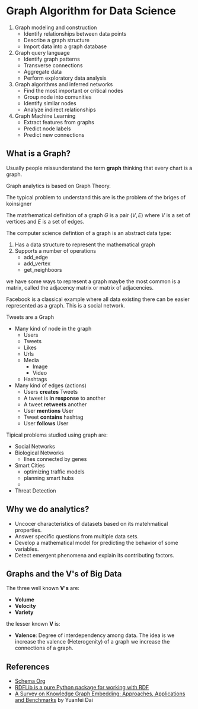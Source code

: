 # Graph Algorithm for Data Science

1. Graph modeling and construction
    - Identify relationships between data points
    - Describe a graph structure
    - Import data into a graph database
2. Graph query language
    - Identify graph patterns
    - Transverse connections
    - Aggregate data
    - Perform exploratory data analysis
3. Graph algorithms and inferred networks
    - Find the most important or critical nodes
    - Group node into comunities
    - Identify similar nodes
    - Analyze indirect relationships
4. Graph Machine Learning
    - Extract features from graphs
    - Predict node labels
    - Predict new connections


## What is a Graph?

Usually people missunderstand the term **graph** thinking that every chart is a graph.


Graph analytics is based on Graph Theory.

The typical problem to understand this are is the problem of the briges of koinsigner

The matrhematical definition of a graph $G$ is a pair $(V,E)$ where $V$ is a set of vertices and $E$ is a set of edges.

The computer science defintion of a graph is an abstract data type:

1. Has a data structure to represent the mathematical graph
2. Supports a number of operations
    - add_edge
    - add_vertex
    - get_neighboors

we have some ways to represent a graph maybe the most common is a matrix, called the adjacency matrix or matrix of adjacencies.


Facebook is a classical example where all data existing there can be easier represented as a graph. This is a social network.


Tweets are a Graph

- Many kind of node in the graph
    - Users
    - Tweets
    - Likes
    - Urls
    - Media
        - Image
        - Video
    - Hashtags
- Many kind of edges (actions)
    - Users **creates** Tweets
    - A tweet is **in response** to another
    - A tweet **retweets** another
    - User **mentions** User
    - Tweet **contains** hashtag
    - User **follows** User

Tipical problems studied using graph are:

- Social Networks
- Biological Networks
    - Ilnes connected by genes
- Smart Cities
    - optimizing traffic models
    - planning smart hubs
    - 
- Threat Detection


## Why we do analytics?

- Uncocer characteristics of datasets based on its matehmatical properties.
- Answer specific questions from  multiple data sets.
- Develop a mathematical model for predicting the behavior of some variables.
- Detect emergent phenomena and explain its contributing factors.

## Graphs and the V's of Big Data

The three well known **V's** are:

- **Volume**
- **Velocity**
- **Variety**

the lesser known **V** is:

- **Valence**: Degree of interdependency among data. The idea is we increase the valence (Heterogenity) of a graph we increase the connections of a graph. 





## References

- [Schema Org](https://schema.org/)
- [RDFLib is a pure Python package for working with RDF](https://rdflib.readthedocs.io/en/stable/index.html)
- [A Survey on Knowledge Graph Embedding: Approaches, Applications and Benchmarks](https://www.mdpi.com/2079-9292/9/5/750) by Yuanfei Dai 